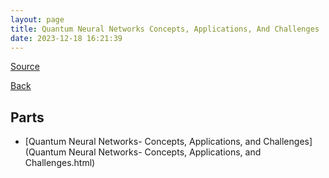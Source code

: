 ```yaml
---
layout: page
title: Quantum Neural Networks Concepts, Applications, And Challenges
date: 2023-12-18 16:21:39
---
```


[Source](https://arxiv.org/abs/2108.01468)

[Back](../../)

## Parts
* [Quantum Neural Networks- Concepts, Applications, and Challenges](Quantum Neural Networks- Concepts, Applications, and Challenges.html)